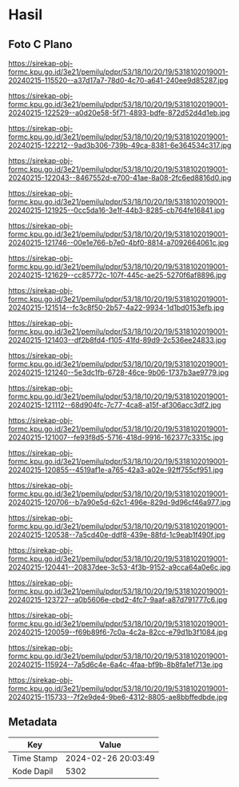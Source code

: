 # Hasil

## Foto C Plano

https://sirekap-obj-formc.kpu.go.id/3e21/pemilu/pdpr/53/18/10/20/19/5318102019001-20240215-115520--a37d17a7-78d0-4c70-a641-240ee9d85287.jpg

https://sirekap-obj-formc.kpu.go.id/3e21/pemilu/pdpr/53/18/10/20/19/5318102019001-20240215-122529--a0d20e58-5f71-4893-bdfe-872d52d4d1eb.jpg

https://sirekap-obj-formc.kpu.go.id/3e21/pemilu/pdpr/53/18/10/20/19/5318102019001-20240215-122212--9ad3b306-739b-49ca-8381-6e364534c317.jpg

https://sirekap-obj-formc.kpu.go.id/3e21/pemilu/pdpr/53/18/10/20/19/5318102019001-20240215-122043--8467552d-e700-41ae-8a08-2fc6ed8816d0.jpg

https://sirekap-obj-formc.kpu.go.id/3e21/pemilu/pdpr/53/18/10/20/19/5318102019001-20240215-121925--0cc5da16-3e1f-44b3-8285-cb764fe16841.jpg

https://sirekap-obj-formc.kpu.go.id/3e21/pemilu/pdpr/53/18/10/20/19/5318102019001-20240215-121746--00e1e766-b7e0-4bf0-8814-a7092664061c.jpg

https://sirekap-obj-formc.kpu.go.id/3e21/pemilu/pdpr/53/18/10/20/19/5318102019001-20240215-121629--cc85772c-107f-445c-ae25-5270f6af8896.jpg

https://sirekap-obj-formc.kpu.go.id/3e21/pemilu/pdpr/53/18/10/20/19/5318102019001-20240215-121514--fc3c8f50-2b57-4a22-9934-1d1bd0153efb.jpg

https://sirekap-obj-formc.kpu.go.id/3e21/pemilu/pdpr/53/18/10/20/19/5318102019001-20240215-121403--df2b8fd4-f105-41fd-89d9-2c536ee24833.jpg

https://sirekap-obj-formc.kpu.go.id/3e21/pemilu/pdpr/53/18/10/20/19/5318102019001-20240215-121240--5e3dc1fb-6728-46ce-9b06-1737b3ae9779.jpg

https://sirekap-obj-formc.kpu.go.id/3e21/pemilu/pdpr/53/18/10/20/19/5318102019001-20240215-121112--68d904fc-7c77-4ca8-a15f-af306acc3df2.jpg

https://sirekap-obj-formc.kpu.go.id/3e21/pemilu/pdpr/53/18/10/20/19/5318102019001-20240215-121007--fe93f8d5-5716-418d-9916-162377c3315c.jpg

https://sirekap-obj-formc.kpu.go.id/3e21/pemilu/pdpr/53/18/10/20/19/5318102019001-20240215-120855--4519af1e-a765-42a3-a02e-92ff755cf951.jpg

https://sirekap-obj-formc.kpu.go.id/3e21/pemilu/pdpr/53/18/10/20/19/5318102019001-20240215-120706--b7a90e5d-62c1-496e-829d-9d96cf46a977.jpg

https://sirekap-obj-formc.kpu.go.id/3e21/pemilu/pdpr/53/18/10/20/19/5318102019001-20240215-120538--7a5cd40e-ddf8-439e-88fd-1c9eab1f490f.jpg

https://sirekap-obj-formc.kpu.go.id/3e21/pemilu/pdpr/53/18/10/20/19/5318102019001-20240215-120441--20837dee-3c53-4f3b-9152-a9cca64a0e6c.jpg

https://sirekap-obj-formc.kpu.go.id/3e21/pemilu/pdpr/53/18/10/20/19/5318102019001-20240215-123727--a0b5606e-cbd2-4fc7-9aaf-a87d791777c6.jpg

https://sirekap-obj-formc.kpu.go.id/3e21/pemilu/pdpr/53/18/10/20/19/5318102019001-20240215-120059--f69b89f6-7c0a-4c2a-82cc-e79d1b3f1084.jpg

https://sirekap-obj-formc.kpu.go.id/3e21/pemilu/pdpr/53/18/10/20/19/5318102019001-20240215-115924--7a5d6c4e-6a4c-4faa-bf9b-8b8fa1ef713e.jpg

https://sirekap-obj-formc.kpu.go.id/3e21/pemilu/pdpr/53/18/10/20/19/5318102019001-20240215-115733--7f2e9de4-9be6-4312-8805-ae8bbffedbde.jpg


## Metadata

| Key        | Value               |
| ---------- | ------------------- |
| Time Stamp | 2024-02-26 20:03:49 |
| Kode Dapil | 5302                |



